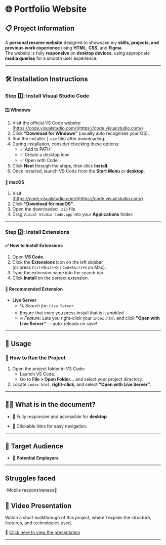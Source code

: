 # 🌐 Portfolio Website

## 📋 Project Information

A **personal resume website** designed to showcase my **skills, projects, and previous work experience** using **HTML**, **CSS**, and **Figma**.  
The website is fully **responsive** on **desktop devices**, using appropriate **media queries** for a smooth user experience. 

---

## 🛠️ Installation Instructions

### Step 1️⃣: Install Visual Studio Code

#### 🪟 Windows

1. Visit the official VS Code website:  
   [https://code.visualstudio.com/](https://code.visualstudio.com/)
2. Click **“Download for Windows”** (usually auto recognises your OS).
3. Run the installer (`.exe` file) after downloading.
4. During installation, consider checking these options:
   - ✅ Add to PATH  
   - ✅ Create a desktop icon  
   - ✅ Open with Code
5. Click **Next** through the steps, then click **Install**.
6. Once installed, launch VS Code from the **Start Menu** or **desktop**.

#### 🍎 macOS

1. Visit:  
   [https://code.visualstudio.com/](https://code.visualstudio.com/)
2. Click **“Download for macOS”**.
3. Open the downloaded `.zip` file.
4. Drag `Visual Studio Code.app` into your **Applications** folder.

---

### Step 2️⃣: Install Extensions

#### ✅ How to Install Extensions

1. Open **VS Code**.
2. Click the **Extensions** icon on the left sidebar  
   (or press `Ctrl+Shift+X` / `Cmd+Shift+X` on Mac).
3. Type the extension name into the search bar.
4. Click **Install** on the correct extension.

#### 🔌 Recommended Extension

- **Live Server**  
  - 🔍 *Search for:* `Live Server`  
  - Ensure that once you press install that is it *enabled*  
  - 🔥 *Feature:* Lets you right-click your `index.html` and click **"Open with Live Server"** — auto-reloads on save!

---

## 🚀 Usage

### 🔧 How to Run the Project

1. Open the project folder in VS Code:
   - Launch VS Code.
   - Go to **File > Open Folder...** and select your project directory.
2. Locate `index.html`, **right-click**, and select **"Open with Live Server"**.

---

## 💁🏾 What is in the document?

- 📱 Fully responsive and accessible for **desktop** 

- 🔗 Clickable links for easy navigation.

---

## 🎯 Target Audience

- 💼 **Potential Employers**


---
## Struggles faced 

-Mobile responsiveness📲
## 🎥 Video Presentation

Watch a short walkthrough of this project, where I explain the structure, features, and technologies used.

🔗 [Click here to view the presentation](https://www.veed.io/view/3aa973e8-eec5-41fc-8dbc-2838b216c81d?panel=download)
<!-- Replace the # with your video link, e.g. https://youtu.be/your-video-id -->

---
